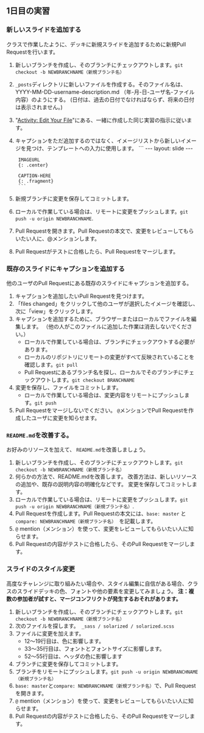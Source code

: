 ## 1日目の実習

### 新しいスライドを追加する

クラスで作業したように、デッキに新規スライドを追加するために新規Pull Requestを行います。

1. 新しいブランチを作成し、そのブランチにチェックアウトします。`git checkout -b NEWBRANCHNAME（新規ブランチ名）`
2. `_posts`ディレクトリに新しいファイルを作成する。そのファイル名は、YYYY-MM-DD-username-description.md （年-月-日-ユーザ名-ファイル内容）のようにする。 (日付は、過去の日付でなければならず、将来の日付は表示されません。)
3. "[Activity: Edit Your File](https://githubtraining.github.io/training-manual/06_working_locally.html)"にある、一緒に作成した同じ実習の指示に従います。
4. キャプションをただ追加するのではなく、イメージリストから新しいイメージを見つけ、テンプレートへの入力に使用します。 ``` \--- layout: slide \---
    
        IMAGEURL
        {: .center}
        
        CAPTION-HERE
        {: .fragment}
        ```
        

5. 新規ブランチに変更を保存してコミットします。

6. ローカルで作業している場合は、リモートに変更をプッシュします。`git push -u origin NEWBRANCHNAME`.
7. Pull Requestを開きます。Pull Requestの本文で、変更をレビューしてもらいたい人に、@メンションします。
8. Pull Requestがテストに合格したら、Pull Requestをマージします。

### 既存のスライドにキャプションを追加する

他のユーザのPull Requestにある既存のスライドにキャプションを追加する。

1. キャプションを追加したいPull Requestを見つけます。
2. 「files changed」をクリックして他のユーザが選択したイメージを確認し、次に「view」をクリックします。
3. キャプションを追加するために、ブラウザーまたはローカルでファイルを編集します。 （他の人がこのファイルに追加した作業は消去しないでください。） 
    - ローカルで作業している場合は、ブランチにチェックアウトする必要があります。
    - ローカルのリポジトリにリモートの変更がすべて反映されていることを確認します。` git pull `
    - Pull Requestにあるブランチ名を探し、ローカルでそのブランチにチェックアウトします。`git checkout BRANCHNAME`
4. 変更を保存し、ファイルをコミットします。 
    - ローカルで作業している場合は、変更内容をリモートにプッシュします。` git push `
5. Pull Requestをマージしないでください。 `@`メンションでPull Requestを作成したユーザに変更を知らせます。 

### `README.md`を改善する。

お好みのリソースを加えて、 `README.md`を改善しましょう。

1. 新しいブランチを作成し、そのブランチにチェックアウトします。`git checkout -b NEWBRANCHNAME（新規ブランチ名）`
2. 何らかの方法で、README.mdを改善します。 改善方法は、新しいリソースの追加や、既存の説明内容の明確化などです。 変更を保存してコミットします。
3. ローカルで作業している場合は、リモートに変更をプッシュします。`git push -u origin NEWBRANCHNAME（新規ブランチ名）`.
4. Pull Requestを作成します。Pull Requestの本文には、`base: master` と `compare: NEWBRANCHNAME（新規ブランチ名）`　を記載します。
5. `@` mention（メンション）を使って、変更をレビューしてもらいたい人に知らせます。
6. Pull Requestの内容がテストに合格したら、そのPull Requestをマージします。

### スライドのスタイル変更

高度なチャレンジに取り組みたい場合や、スタイル編集に自信がある場合、クラスのスライドデッキの色、フォントや他の要素を変更してみましょう。 **注：複数の参加者が試すと、マージコンフリクトが発生するおそれがあります。**

1. 新しいブランチを作成し、そのブランチにチェックアウトします。`git checkout -b NEWBRANCHNAME（新規ブランチ名）`
2. 次のファイルを探します。` _sass / solarized / solarized.scss`
3. ファイルに変更を加えます。 
    - 12〜19行目は、色に影響します。
    - 33〜35行目は、フォントとフォントサイズに影響します。
    - 52〜55行目は、ヘッダの色に影響します
4. ブランチに変更を保存してコミットします。 
5. ブランチをリモートにプッシュします。` git push -u origin NEWBRANCHNAME（新規ブランチ名） `
6. `base: master`と`compare: NEWBRANCHNAME（新規ブランチ名）`で、Pull Requestを開きます。
7. `@` mention（メンション）を使って、変更をレビューしてもらいたい人に知らせます。
8. Pull Requestの内容がテストに合格したら、そのPull Requestをマージします。